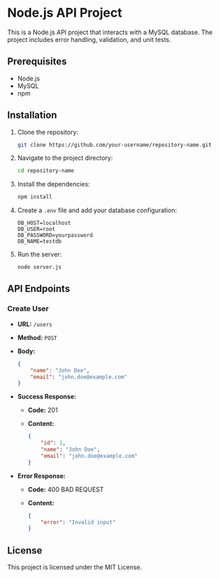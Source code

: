 # Node.js API Project

This is a Node.js API project that interacts with a MySQL database. The project includes error handling, validation, and unit tests.

## Prerequisites

- Node.js
- MySQL
- npm

## Installation

1. Clone the repository:

    ```bash
    git clone https://github.com/your-username/repository-name.git
    ```

2. Navigate to the project directory:

    ```bash
    cd repository-name
    ```

3. Install the dependencies:

    ```bash
    npm install
    ```

4. Create a `.env` file and add your database configuration:

    ```
    DB_HOST=localhost
    DB_USER=root
    DB_PASSWORD=yourpassword
    DB_NAME=testdb
    ```

5. Run the server:

    ```bash
    node server.js
    ```

## API Endpoints

### Create User

- **URL:** `/users`
- **Method:** `POST`
- **Body:**

    ```json
    {
        "name": "John Doe",
        "email": "john.doe@example.com"
    }
    ```

- **Success Response:**

    - **Code:** 201
    - **Content:**

        ```json
        {
            "id": 1,
            "name": "John Doe",
            "email": "john.doe@example.com"
        }
        ```

- **Error Response:**

    - **Code:** 400 BAD REQUEST
    - **Content:**

        ```json
        {
            "error": "Invalid input"
        }
        ```

## License

This project is licensed under the MIT License.
